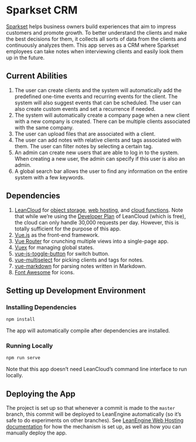 # Sparkset CRM

[Sparkset](https://www.hellosparkset.com/) helps business owners build experiences that aim to impress customers and promote growth. To better understand the clients and make the best decisions for them, it collects all sorts of data from the clients and continuously analyzes them. This app serves as a CRM where Sparkset employees can take notes when interviewing clients and easily look them up in the future.

## Current Abilities

1. The user can create clients and the system will automatically add the predefined one-time events and recurring events for the client. The system will also suggest events that can be scheduled. The user can also create custom events and set a recurrence if needed.
2. The system will automatically create a company page when a new client with a new company is created. There can be multiple clients associated with the same company.
3. The user can upload files that are associated with a client.
4. The user can add notes with relative clients and tags associated with them. The user can filter notes by selecting a certain tag.
5. An admin can create new users that are able to log in to the system. When creating a new user, the admin can specify if this user is also an admin.
6. A global search bar allows the user to find any information on the entire system with a few keywords.

## Dependencies

1. [LeanCloud](https://leancloud.app/) for [object storage](https://docs.leancloud.app/leanstorage_guide-js.html), [web hosting](https://docs.leancloud.app/leanengine_webhosting_guide-node.html), and [cloud functions](https://docs.leancloud.app/leanengine_cloudfunction_guide-node.html). Note that while we’re using the [Developer Plan](https://leancloud.app/pricing/) of LeanCloud (which is free), the cloud can only handle 30,000 requests per day. However, this is totally sufficient for the purpose of this app.
2. [Vue.js](https://vuejs.org/) as the front-end framework.
3. [Vue Router](https://router.vuejs.org/) for crunching multiple views into a single-page app.
4. [Vuex](https://vuex.vuejs.org/) for managing global states.
5. [vue-js-toggle-button](http://vue-js-toggle-button.yev.io/) for switch button.
6. [vue-multiselect](https://vue-multiselect.js.org/) for picking clients and tags for notes.
7. [vue-markdown](https://github.com/miaolz123/vue-markdown) for parsing notes written in Markdown.
8. [Font Awesome](https://fontawesome.com/) for icons.

## Setting up Development Environment

### Installing Dependencies

```sh
npm install
```

The app will automatically compile after dependencies are installed.

### Running Locally

```sh
npm run serve
```

Note that this app doesn’t need LeanCloud’s command line interface to run locally.

## Deploying the App

The project is set up so that whenever a commit is made to the `master` branch, this commit will be deployed to LeanEngine automatically (so it’s safe to do experiments on other branches). See [LeanEngine Web Hosting documentation](https://docs.leancloud.app/leanengine_webhosting_guide-node.html#hash224173211) for how the mechanism is set up, as well as how you can manually deploy the app.
